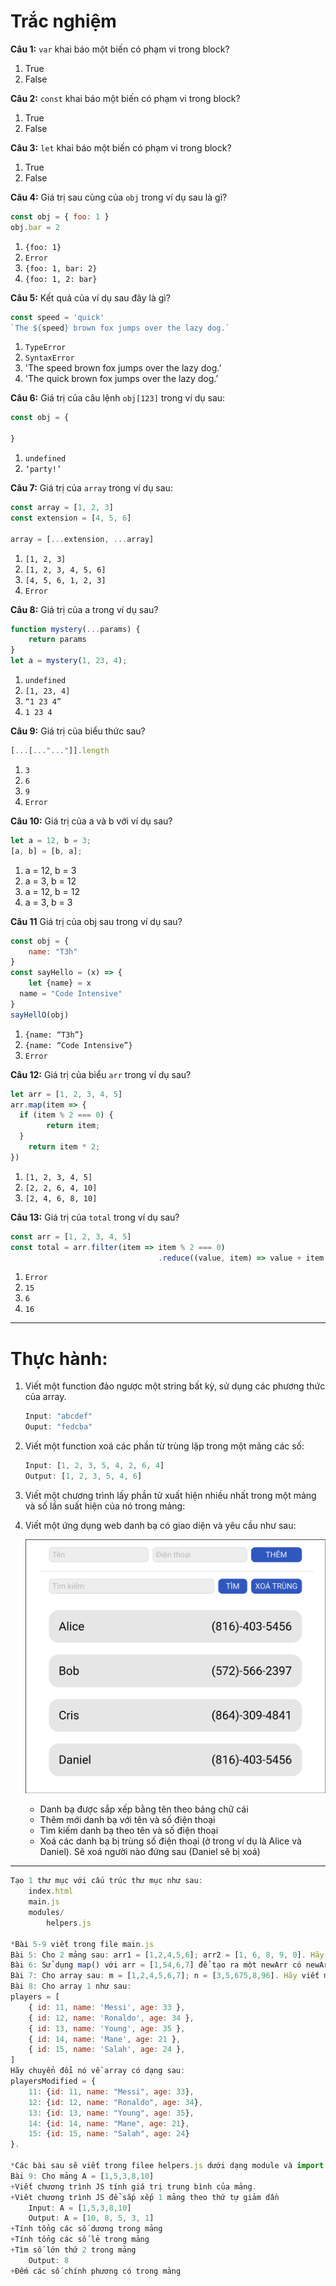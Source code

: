 
# Trắc nghiệm

**Câu 1:** `var` khai báo một biến có phạm vi trong block?

1. True
2. False

**Câu 2:** `const` khai báo một biến có phạm vi trong block?

1. True
2. False

**Câu 3:** `let` khai báo một biến có phạm vi trong block?

1. True
2. False

**Câu 4:** Giá trị sau cùng của `obj` trong ví dụ sau là gì?

```jsx
const obj = { foo: 1 }
obj.bar = 2
```

1. `{foo: 1}`
2. `Error`
3. `{foo: 1, bar: 2}`
4. `{foo: 1, 2: bar}`

**Câu 5:** Kết quả của ví dụ sau đây là gì?

```jsx
const speed = 'quick'
`The ${speed} brown fox jumps over the lazy dog.`
```

1. `TypeError`
2. `SyntaxError`
3. 'The speed brown fox jumps over the lazy dog.’
4. 'The quick brown fox jumps over the lazy dog.’

**Câu 6:** Giá trị của câu lệnh `obj[123]` trong ví dụ sau:

```jsx
const obj = {

}
```

1. `undefined`
2. `‘party!’`

**Câu 7:** Giá trị của `array` trong ví dụ sau:

```jsx
const array = [1, 2, 3]
const extension = [4, 5, 6]

array = [...extension, ...array]
```

1. `[1, 2, 3]`
2. `[1, 2, 3, 4, 5, 6]`
3. `[4, 5, 6, 1, 2, 3]`
4. `Error`

**Câu 8:** Giá trị của a trong ví dụ sau?

```jsx
function mystery(...params) {
	return params
}
let a = mystery(1, 23, 4);
```

1. `undefined`
2. `[1, 23, 4]`
3. `“1 23 4”`
4. `1 23 4`

**Câu 9:** Giá trị của biểu thức sau?

```jsx
[...[..."..."]].length
```

1. `3`
2. `6`
3. `9`
4. `Error`

**Câu 10:** Giá trị của a và b với ví dụ sau?

```jsx
let a = 12, b = 3;
[a, b] = [b, a];
```

1. a = 12, b = 3
2. a = 3, b = 12
3. a = 12, b = 12
4. a = 3, b = 3

**Câu 11** Giá trị của obj sau trong ví dụ sau?

```jsx
const obj = {
	name: "T3h"
}
const sayHello = (x) => {
	let {name} = x
  name = "Code Intensive"
}
sayHellO(obj)
```

1. `{name: “T3h”}`
2. `{name: “Code Intensive”}`
3. `Error`

**Câu 12:** Giá trị của biểu `arr` trong ví dụ sau?

```jsx
let arr = [1, 2, 3, 4, 5]
arr.map(item => {
  if (item % 2 === 0) {
		return item;
  }
	return item * 2;
})
```

1. `[1, 2, 3, 4, 5]`
2. `[2, 2, 6, 4, 10]`
3. `[2, 4, 6, 8, 10]`

**Câu 13:** Giá trị của `total` trong ví dụ sau?

```jsx
const arr = [1, 2, 3, 4, 5]
const total = arr.filter(item => item % 2 === 0)
								 .reduce((value, item) => value + item , 10)
```

1. `Error`
2. `15`
3. `6`
4. `16`

***

# Thực hành:

1. Viết một function đảo ngược một string bất kỳ, sử dụng các phương thức của array.
    
    ```jsx
    Input: "abcdef"
    Ouput: "fedcba"
    ```
    
2. Viết một function xoá các phần từ trùng lặp trong một mảng các số:
    
    ```jsx
    Input: [1, 2, 3, 5, 4, 2, 6, 4]
    Output: [1, 2, 3, 5, 4, 6]
    ```
    
3. Viết một chương trình lấy phần tử xuất hiện nhiều nhất trong một mảng và số lần suất hiện của nó trong mảng:

4. Viết một ứng dụng web danh bạ có giao diện và yêu cầu như sau:
    
    ![Untitled](./images-syllabus/bt-es6-md.png)
    
    - Danh bạ được sắp xếp bằng tên theo bảng chữ cái
    - Thêm mới danh bạ với tên và số điện thoại
    - Tìm kiếm danh bạ theo tên và số điện thoại
    - Xoá các danh bạ bị trùng số điện thoại (ở trong ví dụ là Alice và Daniel). Sẽ xoá người nào đứng sau (Daniel sẽ bị xoá)

---
```jsx
Tạo 1 thư mục với cấu trúc thư mục như sau:
	index.html
	main.js
	modules/
		helpers.js

*Bài 5-9 viết trong file main.js
Bài 5: Cho 2 mảng sau: arr1 = [1,2,4,5,6]; arr2 = [1, 6, 8, 9, 0]. Hãy lọc ra một mảng mới chứa 2 phần tử trùng nhau của 2 mảng cho bên trên. (sử dụng filter() )
Bài 6: Sử dụng map() với arr = [1,54,6,7] để tạo ra một newArr có newArr[i] = arr[i] + 5.
Bài 7: Cho array sau: m = [1,2,4,5,6,7]; n = [3,5,675,8,96]. Hãy viết một hàm, duyệt cả các mảng m và n; loại bỏ đi phần tử có giá trị bằng 1, 8,10,96,7.
Bài 8: Cho array 1 như sau: 
players = [
	{ id: 11, name: 'Messi', age: 33 },
	{ id: 12, name: 'Ronaldo', age: 34 },      
	{ id: 13, name: 'Young', age: 35 },        
	{ id: 14, name: 'Mane', age: 21 },          
	{ id: 15, name: 'Salah', age: 24 },
]
Hãy chuyển đổi nó về array có dạng sau: 
playersModified = { 
	11: {id: 11, name: "Messi", age: 33},
	12: {id: 12, name: "Ronaldo", age: 34},
	13: {id: 13, name: "Young", age: 35},
	14: {id: 14, name: "Mane", age: 21},
	15: {id: 15, name: "Salah", age: 24}
}.
		
*Các bài sau sẽ viết trong filee helpers.js dưới dạng module và import trong file main.js để sử dụng
Bài 9: Cho mảng A = [1,5,3,8,10]
+Viết chương trình JS tính giá trị trung bình của mảng.
+Viêt chương trình JS để sắp xếp 1 mảng theo thứ tự giảm dần
	Input: A = [1,5,3,8,10]
	Output: A = [10, 8, 5, 3, 1]
+Tính tổng các số dương trong mảng
+Tính tổng các số lẻ trong mảng
+Tìm số lớn thứ 2 trong mảng
	Output: 8
+Đếm các số chính phương có trong mảng
```